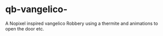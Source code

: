 # qb-vangelico-
A Nopixel inspired vangelico Robbery using a thermite and animations to open the door etc.
